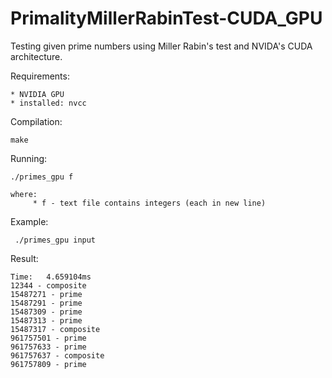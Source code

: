 # PrimalityMillerRabinTest-CUDA_GPU

Testing given prime numbers using Miller Rabin's test and NVIDA's CUDA architecture.

Requirements:

    * NVIDIA GPU
    * installed: nvcc

Compilation:

    make

Running:

    ./primes_gpu f

    where:
         * f - text file contains integers (each in new line)

Example:

     ./primes_gpu input

Result:
	
	Time:	4.659104ms
	12344 - composite
	15487271 - prime
	15487291 - prime
	15487309 - prime
	15487313 - prime
	15487317 - composite
	961757501 - prime
	961757633 - prime
	961757637 - composite
	961757809 - prime

